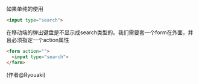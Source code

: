 如果单纯的使用
```html
<input type="search">
```
在移动端的弹出键盘是不显示成search类型的。我们需要套一个form在外面，并且必须指定一个action属性
```html
<form action="">
  <input type="search">
</form>
```

(作者@Ryouaki)

